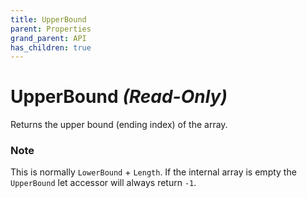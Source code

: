 ```yaml
---
title: UpperBound
parent: Properties
grand_parent: API
has_children: true 
---
```


# UpperBound *(Read-Only)*

Returns the upper bound (ending index) of the array.

### Note 

This is normally `LowerBound` + `Length`. If the internal array is empty the `UpperBound` let accessor will always return `-1`. 